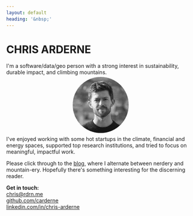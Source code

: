 ```yaml
---
layout: default
heading: '&nbsp;'
---
```


<h1 class="big-header fancy-shadow">CHRIS ARDERNE</h1>
<!--<h1 class="big-taglines">make <span style="color:#F98FAF">data</span> work</h1>-->
<!--<h1 class="big-taglines">put <span style="color:#47D1D4">ethics</span> first</h1>-->

I'm a software/data/geo person with a strong interest in sustainability, durable impact, and climbing mountains.

<p align="center">
    <img src="/assets/images/face.jpg" alt="profile picture" width="150" style="margin:-10px;width:150px;height:150px;mix-blend-mode:darken;">
</p>

I've enjoyed working with some <span class="fire">hot</span> startups in the climate, financial and energy spaces, supported top research institutions, and tried to focus on meaningful, impactful work.

Please click through to the <a href="/blog/">blog</a>, where I alternate between nerdery and mountain-ery. Hopefully there's something interesting for the discerning reader.


**Get in touch:**  
[chris@rdrn.me](mailto:chris@rdrn.me)  
[github.com/carderne](https://github.com/carderne)  
[linkedin.com/in/chris-arderne](https://www.linkedin.com/in/chris-arderne)  
